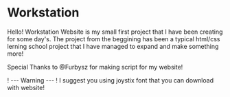 # Workstation

Hello!
Workstation Website is my small first project that I have been creating for some day's. The project from the beggining has been a typical html/css lerning school project that I have managed to expand and make something more!

Special Thanks to @Furbysz for making script for my website!

! --- Warning --- !
I suggest you using joystix font that you can download with website!
